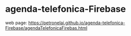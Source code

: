 # agenda-telefonica-Firebase

web page:   https://petronelai.github.io/agenda-telefonica-Firebase/agendaTelefonicaFirebas.html
